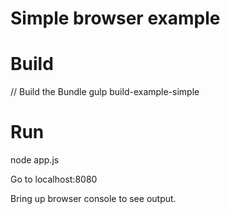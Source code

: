 
# Simple browser example

# Build
// Build the Bundle
gulp build-example-simple

# Run

node app.js

Go to localhost:8080

Bring up browser console to see output.



